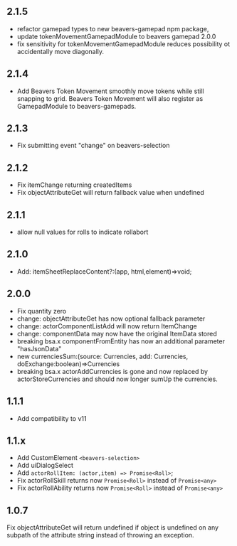 ## 2.1.5
- refactor gamepad types to new beavers-gamepad npm package,
- update tokenMovementGamepadModule to beavers gamepad 2.0.0
- fix sensitivity for tokenMovementGamepadModule reduces possibility ot accidentally move diagonally.
## 2.1.4
- Add Beavers Token Movement smoothly move tokens while still snapping to grid.
Beavers Token Movement will also register as GamepadModule to beavers-gamepads.
## 2.1.3
- Fix submitting event "change" on beavers-selection
## 2.1.2
- Fix itemChange returning createdItems
- Fix objectAttributeGet will return fallback value when undefined
## 2.1.1
- allow null values for rolls to indicate rollabort
## 2.1.0
- Add: itemSheetReplaceContent?:(app, html,element)=>void;
## 2.0.0
- Fix quantity zero
- change: objectAttributeGet has now optional fallback parameter
- change: actorComponentListAdd will now return ItemChange
- change: componentData may now have the original ItemData stored
- breaking bsa.x componentFromEntity has now an additional parameter "hasJsonData"
- new currenciesSum:(source: Currencies, add: Currencies, doExchange:boolean)=>Currencies
- breaking bsa.x actorAddCurrencies is gone and now replaced by actorStoreCurrencies and should now longer sumUp the currencies.
## 1.1.1
- Add compatibility to v11
## 1.1.x
- Add CustomElement `<beavers-selection>`
- Add uiDialogSelect
- Add `actorRollItem: (actor,item) => Promise<Roll>`;
- Fix actorRollSkill returns now `Promise<Roll>` instead of `Promise<any>`
- Fix actorRollAbility returns now `Promise<Roll>` instead of `Promise<any>`
## 1.0.7
Fix objectAttributeGet will return undefined if object is undefined on any subpath of the attribute string instead of throwing an exception.
